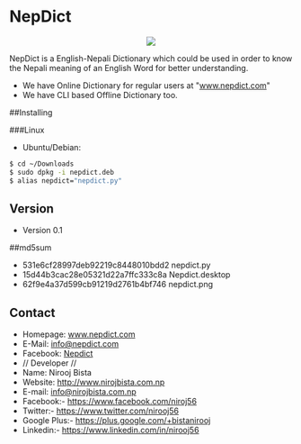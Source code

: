 # NepDict
<p align="center">
<img src="https://github.com/nirooj56/Nepdict/blob/master/img/icon.png">
</p>

NepDict is a English-Nepali Dictionary which could be used in order to know the Nepali meaning of an English Word for better understanding.

* We have Online Dictionary for regular users at "www.nepdict.com"
* We have CLI based Offline Dictionary too.

##Installing

###Linux
* Ubuntu/Debian:
```bash
$ cd ~/Downloads
$ sudo dpkg -i nepdict.deb
$ alias nepdict="nepdict.py"
```
                  

## Version 
* Version 0.1

##md5sum
* 531e6cf28997deb92219c8448010bdd2  nepdict.py
* 15d44b3cac28e05321d22a7ffc333c8a  Nepdict.desktop
* 62f9e4a37d599cb91219d2761b4bf746  nepdict.png

## Contact

* Homepage: www.nepdict.com
* E-Mail: info@nepdict.com
* Facebook: <a href="http://www.facebook.com/nepdict">Nepdict</a>
* // Developer //
* Name: Nirooj Bista
* Website: http://www.nirojbista.com.np
* E-mail: info@nirojbista.com.np
* Facebook:- https://www.facebook.com/niroj56
* Twitter:- https://www.twitter.com/nirooj56
* Google Plus:- https://plus.google.com/+bistanirooj
* Linkedin:- https://www.linkedin.com/in/nirooj56
